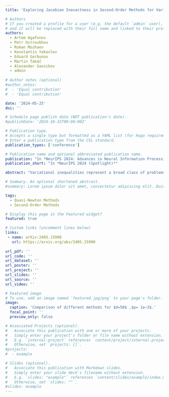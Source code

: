 ```yaml
---
title: 'Exploring Jacobian Inexactness in Second-Order Methods for Variational Inequalities: Lower Bounds, Optimal Algorithms and Quasi-Newton Approximations'

# Authors
# If you created a profile for a user (e.g. the default `admin` user), write the username (folder name) here
# and it will be replaced with their full name and linked to their profile.
authors:
  - Artem Agafonov
  - Petr Ostroukhov
  - Roman Mozhaev
  - Konstantin Yakovlev
  - Eduard Gorbunov
  - Martin Takáč
  - Alexander Gasnikov
  - admin
  
# Author notes (optional)
#author_notes:
#  - 'Equal contribution'
#  - 'Equal contribution'

date: '2024-05-25'
doi: ''

# Schedule page publish date (NOT publication's date).
#publishDate: '2024-10-15T00:00:00Z'

# Publication type.
# Accepts a single type but formatted as a YAML list (for Hugo requirements).
# Enter a publication type from the CSL standard.
publication_types: ['conference']

# Publication name and optional abbreviated publication name.
publication: "In *NeurIPS 2024: Advances in Neural Information Processing Systems 37 (Spotlight)*"
publication_short: "In *NeurIPS 2024 (Spotlight)*"

abstract: "Variational inequalities represent a broad class of problems, including minimization and min-max problems, commonly found in machine learning. Existing second-order and high-order methods for variational inequalities require precise computation of derivatives, often resulting in prohibitively high iteration costs. In this work, we study the impact of Jacobian inaccuracy on second-order methods. For the smooth and monotone case, we establish a lower bound with explicit dependence on the level of Jacobian inaccuracy and propose an optimal algorithm for this key setting. When derivatives are exact, our method converges at the same rate as exact optimal second-order methods. To reduce the cost of solving the auxiliary problem, which arises in all high-order methods with global convergence, we introduce several Quasi-Newton approximations. Our method with Quasi-Newton updates achieves a global sublinear convergence rate. We extend our approach with a tensor generalization for inexact high-order derivatives and support the theory with experiments."

# Summary. An optional shortened abstract.
#summary: Lorem ipsum dolor sit amet, consectetur adipiscing elit. Duis posuere tellus ac convallis placerat. Proin tincidunt magna sed ex sollicitudin condimentum.

tags:
  - Quasi-Newton Methods
  - Second-Order Methods

# Display this page in the Featured widget?
featured: true

# Custom links (uncomment lines below)
links:
 - name: arXiv:2405.15990
   url: https://arxiv.org/abs/2405.15990
   
url_pdf: ''
url_code: ''
url_dataset: ''
url_poster: ''
url_project: ''
url_slides: ''
url_source: ''
url_video: ''

# Featured image
# To use, add an image named `featured.jpg/png` to your page's folder.
image:
  caption: 'Comparison of different methods for $d=50$ ,$ρ= 1e−3$.'
  focal_point: ''
  preview_only: false

# Associated Projects (optional).
#   Associate this publication with one or more of your projects.
#   Simply enter your project's folder or file name without extension.
#   E.g. `internal-project` references `content/project/internal-project/index.md`.
#   Otherwise, set `projects: []`.
#projects:
#  - example

# Slides (optional).
#   Associate this publication with Markdown slides.
#   Simply enter your slide deck's filename without extension.
#   E.g. `slides: "example"` references `content/slides/example/index.md`.
#   Otherwise, set `slides: ""`.
#slides: example
---
```

